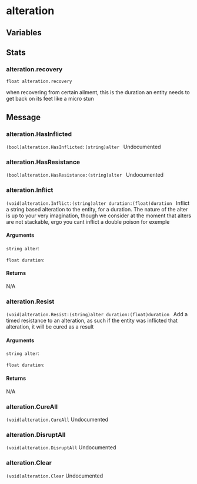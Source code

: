 # alteration
## Variables
## Stats
### alteration.recovery
`float alteration.recovery`

when recovering from certain ailment, this is the duration an entity needs to get back on its feet
            like a micro stun
## Message
### alteration.HasInflicted
`(bool)alteration.HasInflicted:(string)alter `
Undocumented
### alteration.HasResistance
`(bool)alteration.HasResistance:(string)alter `
Undocumented
### alteration.Inflict
`(void)alteration.Inflict:(string)alter duration:(float)duration `
Inflict a string based alteration to the entity, for a duration. The nature of the alter is
            up to your very imagination, though we consider at the moment that alters are not stackable,
            ergo you cant inflict a double poison for exemple
#### Arguments
`string alter`: 

`float duration`: 

#### Returns
N/A
### alteration.Resist
`(void)alteration.Resist:(string)alter duration:(float)duration `
Add a timed resistance to an alteration, as such if the entity was inflicted that alteration, 
            it will be cured as a result
#### Arguments
`string alter`: 

`float duration`: 

#### Returns
N/A
### alteration.CureAll
`(void)alteration.CureAll`
Undocumented
### alteration.DisruptAll
`(void)alteration.DisruptAll`
Undocumented
### alteration.Clear
`(void)alteration.Clear`
Undocumented

